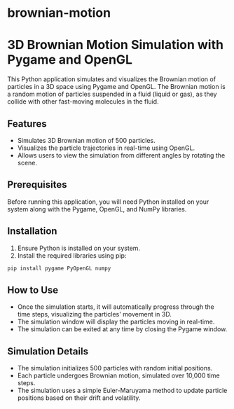  # brownian-motion
# 3D Brownian Motion Simulation with Pygame and OpenGL

This Python application simulates and visualizes the Brownian motion of particles in a 3D space using Pygame and OpenGL. The Brownian motion is a random motion of particles suspended in a fluid (liquid or gas), as they collide with other fast-moving molecules in the fluid.

## Features

- Simulates 3D Brownian motion of 500 particles.
- Visualizes the particle trajectories in real-time using OpenGL.
- Allows users to view the simulation from different angles by rotating the scene.

## Prerequisites

Before running this application, you will need Python installed on your system along with the Pygame, OpenGL, and NumPy libraries.

## Installation

1. Ensure Python is installed on your system.
2. Install the required libraries using pip:

```bash
pip install pygame PyOpenGL numpy
```
## How to Use
- Once the simulation starts, it will automatically progress through the time steps, visualizing the particles' movement in 3D.
- The simulation window will display the particles moving in real-time.
- The simulation can be exited at any time by closing the Pygame window.

## Simulation Details
- The simulation initializes 500 particles with random initial positions.
- Each particle undergoes Brownian motion, simulated over 10,000 time steps.
- The simulation uses a simple Euler-Maruyama method to update particle positions based on their drift and volatility.
